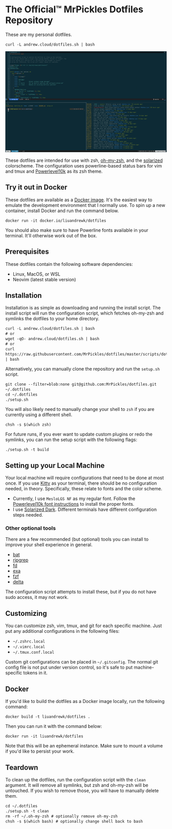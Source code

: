 # The Official&trade; MrPickles Dotfiles Repository

These are my personal dotfiles.

```
curl -L andrew.cloud/dotfiles.sh | bash
```

![Screenshot of my dotfiles](.github/screenshot.png)

These dotfiles are intended for use with zsh, [oh-my-zsh][], and the
[solarized][] colorscheme.
The configuration uses powerline-based status bars for vim and tmux and
[Powerlevel10k][powerlevel10k] as its zsh theme.

## Try it out in Docker

These dotfiles are available as a [Docker image][docker-hub].
It's the easiest way to emulate the development environment that I normally use.
To spin up a new container, install Docker and run the command below.

```shell
docker run -it docker.io/liuandrewk/dotfiles
```

You should also make sure to have Powerline fonts available in your terminal.
It'll otherwise work out of the box.

## Prerequisites

These dotfiles contain the following software dependencies:

* Linux, MacOS, or WSL
* Neovim (latest stable version)

## Installation

Installation is as simple as downloading and running the install script.
The install script will run the configuration script, which fetches oh-my-zsh
and symlinks the dotfiles to your home directory.

```shell
curl -L andrew.cloud/dotfiles.sh | bash
# or
wget -qO- andrew.cloud/dotfiles.sh | bash
# or
curl https://raw.githubusercontent.com/MrPickles/dotfiles/master/scripts/dotfiles.sh | bash
```

Alternatively, you can manually clone the repository and run the `setup.sh`
script.

```shell
git clone --filter=blob:none git@github.com:MrPickles/dotfiles.git ~/.dotfiles
cd ~/.dotfiles
./setup.sh
```

You will also likely need to manually change your shell to `zsh` if you are
currently using a different shell.

```shell
chsh -s $(which zsh)
```

For future runs, if you ever want to update custom plugins or redo the symlinks,
you can run the setup script with the following flags:

```shell
./setup.sh -t build
```

## Setting up your Local Machine

Your local machine will require configurations that need to be done at most
once.
If you use [Kitty][kitty] as your terminal, there should be no configuration
needed, in theory.
Specifically, these relate to fonts and the color scheme.

- Currently, I use `MesloLGS NF` as my regular font.
  Follow the [Powerlevel10k font instructions][p10k-fonts] to install the proper
  fonts.
- I use [Solarized Dark][solarized].
  Different terminals have different configuration steps needed.

### Other optional tools

There are a few recommended (but optional) tools you can install to improve your
shell experience in general.

* [bat](https://github.com/sharkdp/bat)
* [ripgrep](https://github.com/BurntSushi/ripgrep)
* [fd](https://github.com/sharkdp/fd)
* [exa](https://github.com/ogham/exa)
* [fzf](https://github.com/junegunn/fzf)
* [delta](https://github.com/dandavison/delta)

The configuration script attempts to install these, but if you do not have sudo
access, it may not work.

## Customizing

You can customize zsh, vim, tmux, and git for each specific machine.
Just put any additional configurations in the following files:

* `~/.zshrc.local`
* `~/.vimrc.local`
* `~/.tmux.conf.local`

Custom git configurations can be placed in `~/.gitconfig`.
The normal git config file is not put under version control, so it's safe to put
machine-specific tokens in it.

## Docker

If you'd like to build the dotfiles as a Docker image locally, run the following
command:

```shell
docker build -t liuandrewk/dotfiles .
```

Then you can run it with the command below:

```shell
docker run -it liuandrewk/dotfiles
```

Note that this will be an ephemeral instance. Make sure to mount a volume if
you'd like to persist your work.

## Teardown

To clean up the dotfiles, run the configuration script with the `clean`
argument.
It will remove all symlinks, but zsh and oh-my-zsh will be untouched.
If you wish to remove those, you will have to manually delete them.

```shell
cd ~/.dotfiles
./setup.sh -t clean
rm -rf ~/.oh-my-zsh # optionally remove oh-my-zsh
chsh -s $(which bash) # optionally change shell back to bash
```

[solarized]: http://ethanschoonover.com/solarized
[oh-my-zsh]: https://github.com/robbyrussell/oh-my-zsh
[p10k-fonts]: https://github.com/romkatv/powerlevel10k/#meslo-nerd-font-patched-for-powerlevel10k
[powerlevel10k]: https://github.com/romkatv/powerlevel10k
[docker-hub]: https://hub.docker.com/r/liuandrewk/dotfiles
[kitty]: https://sw.kovidgoyal.net/kitty/
